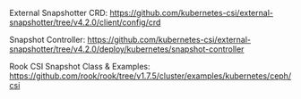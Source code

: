 External Snapshotter CRD: https://github.com/kubernetes-csi/external-snapshotter/tree/v4.2.0/client/config/crd

Snapshot Controller: https://github.com/kubernetes-csi/external-snapshotter/tree/v4.2.0/deploy/kubernetes/snapshot-controller

Rook CSI Snapshot Class & Examples: https://github.com/rook/rook/tree/v1.7.5/cluster/examples/kubernetes/ceph/csi

